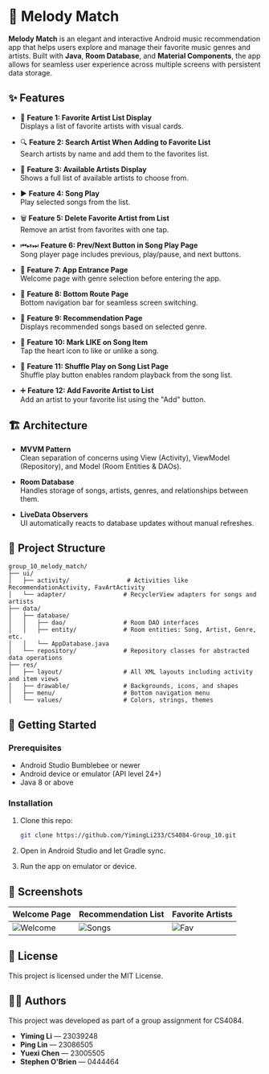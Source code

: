 # 🎵 Melody Match

**Melody Match** is an elegant and interactive Android music recommendation app that helps users explore and manage their favorite music genres and artists. Built with **Java**, **Room Database**, and **Material Components**, the app allows for seamless user experience across multiple screens with persistent data storage.


## ✨ Features

- 🎨 **Feature 1: Favorite Artist List Display**  
  Displays a list of favorite artists with visual cards.

- 🔍 **Feature 2: Search Artist When Adding to Favorite List**  
  Search artists by name and add them to the favorites list.

- 🧾 **Feature 3: Available Artists Display**  
  Shows a full list of available artists to choose from.

- ▶️ **Feature 4: Song Play**  
  Play selected songs from the list.

- 🗑 **Feature 5: Delete Favorite Artist from List**  
  Remove an artist from favorites with one tap.

- ⏮⏯⏭ **Feature 6: Prev/Next Button in Song Play Page**  
  Song player page includes previous, play/pause, and next buttons.

- 🌊 **Feature 7: App Entrance Page**  
  Welcome page with genre selection before entering the app.

- 🧭 **Feature 8: Bottom Route Page**  
  Bottom navigation bar for seamless screen switching.

- 🎵 **Feature 9: Recommendation Page**  
  Displays recommended songs based on selected genre.

- 💜 **Feature 10: Mark LIKE on Song Item**  
  Tap the heart icon to like or unlike a song.

- 🔀 **Feature 11: Shuffle Play on Song List Page**  
  Shuffle play button enables random playback from the song list.

- ➕ **Feature 12: Add Favorite Artist to List**  
  Add an artist to your favorite list using the "Add" button.

## 🏗 Architecture

- **MVVM Pattern**  
  Clean separation of concerns using View (Activity), ViewModel (Repository), and Model (Room Entities & DAOs).

- **Room Database**  
  Handles storage of songs, artists, genres, and relationships between them.

- **LiveData Observers**  
  UI automatically reacts to database updates without manual refreshes.

## 📁 Project Structure

```
group_10_melody_match/
├── ui/
│   ├── activity/                # Activities like RecommendationActivity, FavArtActivity
│   └── adapter/                # RecyclerView adapters for songs and artists
├── data/
│   ├── database/
│   │   ├── dao/                # Room DAO interfaces
│   │   ├── entity/             # Room entities: Song, Artist, Genre, etc.
│   │   └── AppDatabase.java
│   └── repository/             # Repository classes for abstracted data operations
├── res/
│   ├── layout/                 # All XML layouts including activity and item views
│   ├── drawable/               # Backgrounds, icons, and shapes
│   ├── menu/                   # Bottom navigation menu
│   └── values/                 # Colors, strings, themes
```

## 🚀 Getting Started

### Prerequisites

- Android Studio Bumblebee or newer
- Android device or emulator (API level 24+)
- Java 8 or above


### Installation

1. Clone this repo:
   ```bash
   git clone https://github.com/YimingLi233/CS4084-Group_10.git
   ```

2. Open in Android Studio and let Gradle sync.

3. Run the app on emulator or device.

## 📸 Screenshots

| Welcome Page | Recommendation List | Favorite Artists |
|--------------|---------------------|------------------|
| ![Welcome](https://github.com/user-attachments/assets/0f8788ee-c2eb-4b14-90d4-1339be8a3265) | ![Songs](https://github.com/user-attachments/assets/669dd4f0-1cd2-48fe-bde3-b6fc4eca6b51) | ![Fav](https://github.com/user-attachments/assets/36bbe082-7c0b-4f32-8e5d-78cc2c59610b) |



## 📝 License

This project is licensed under the MIT License.


## 👨‍💻 Authors

This project was developed as part of a group assignment for CS4084.

- **Yiming Li** — 23039248
- **Ping Lin** — 23086505
- **Yuexi Chen** — 23005505
- **Stephen O'Brien** — 0444464
